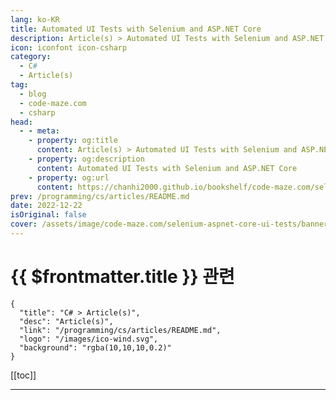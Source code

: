 ```yaml
---
lang: ko-KR
title: Automated UI Tests with Selenium and ASP.NET Core
description: Article(s) > Automated UI Tests with Selenium and ASP.NET Core
icon: iconfont icon-csharp
category: 
  - C#
  - Article(s)
tag: 
  - blog
  - code-maze.com
  - csharp
head:  
  - - meta:
    - property: og:title
      content: Article(s) > Automated UI Tests with Selenium and ASP.NET Core
    - property: og:description
      content: Automated UI Tests with Selenium and ASP.NET Core
    - property: og:url
      content: https://chanhi2000.github.io/bookshelf/code-maze.com/selenium-aspnet-core-ui-tests.html
prev: /programming/cs/articles/README.md
date: 2022-12-22
isOriginal: false
cover: /assets/image/code-maze.com/selenium-aspnet-core-ui-tests/banner.png
---
```


# {{ $frontmatter.title }} 관련

```component VPCard
{
  "title": "C# > Article(s)",
  "desc": "Article(s)",
  "link": "/programming/cs/articles/README.md",
  "logo": "/images/ico-wind.svg",
  "background": "rgba(10,10,10,0.2)"
}
```

[[toc]]

---

<SiteInfo
  name="Automated UI Tests with Selenium and ASP.NET Core"
  desc="In this article, we are going to learn how to write automated UI tests for the ASP.NET Core application with the Selenium library."
  url="https://code-maze.com/selenium-aspnet-core-ui-tests/"
  logo="/assets/image/code-maze.com/favicon.png"
  preview="/assets/image/code-maze.com/selenium-aspnet-core-ui-tests/banner.png"/>

<!-- TODO: 작성 -->
